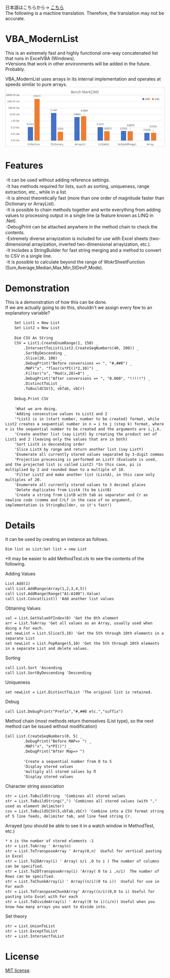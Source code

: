 日本語はこちらから→ [こちら](/README_Japanese.md)  
The following is a machine translation. Therefore, the translation may not be accurate.  
# VBA_ModernList
This is an extremely fast and highly functional one-way concatenated list that runs in ExcelVBA (Windows).   
*Versions that work in other environments will be added in the future. Probably.  
  
VBA_ModernList uses arrays in its internal implementation and operates at speeds similar to pure arrays.
 ![](/BenchMark.png?raw=true)   

# Features  
･It can be used without adding reference settings.  
･It has methods required for lists, such as sorting, uniqueness, range extraction, etc., while in a list.  
･It is almost theoretically fast (more than one order of magnitude faster than Dictionary or ArrayList).  
･It is possible to chain methods together and write everything from adding values to processing output in a single line (a feature known as LINQ in .Net).  
･DebugPrint can be attached anywhere in the method chain to check the contents.  
･Extremely diverse arrayization is included for use with Excel sheets (two-dimensional arrayization, inverted two-dimensional arrayization, etc.).  
･It includes a StringBuilder for fast string merging and a method to convert to CSV in a single line.  
･It is possible to calculate beyond the range of WokrSheetFunction (Sum,Average,Median,Max,Min,StDevP,Mode).  
 
 # Demonstration  
 This is a demonstration of how this can be done.   
 If we are actually going to do this, shouldn't we assign every few to an explanatory variable?

```VBA
    Set List1 = New List
    Set List2 = New List
   
    Dim CSV As String
    CSV = List1.CreateEnumRange(1, 150) _
        .IntersectToList(List2.CreateSeqNumbers(40, 200)) _
        .SortByDescending _
        .Slice(20, 100) _
        .DebugPrint("Before conversions => ", "#,##0") _
        .MAP("x", "floor(x*PI()*2,10)") _
        .Filter("x", "Mod(x,20)=0") _
        .DebugPrint("After conversions => ", "0.000", "!!!!!") _
        .DistinctToList _
        .ToBuildCSV(5, vbTab, vbCr)
        
    Debug.Print CSV
   
    'What we are doing.
    'Adding consecutive values to List1 and 2
    '*List1 is in (start number, number to be created) format, while List2 creates a sequential number in n = i to j (step k) format, where n is the sequential number to be created and the arguments are i,j,k.
    'Create another list (say ListX) by creating the product set of List1 and 2 (leaving only the values that are in both)
    'Sort ListX in descending order
    'Slice ListX by range and return another list (say ListY)
    'Enumerate all currently stored values separated by 3-digit commas
    'Projection processing is performed on ListY (Evaluate is used, and the projected list is called ListZ) *In this case, pi is multiplied by 2 and rounded down to a multiple of 10.
    'Filter ListZ and make another list (ListA), in this case only multiples of 20.
    'Enumerate all currently stored values to 3 decimal places
    'Delete duplicates from ListA (to be ListB)
    'Create a string from ListB with tab as separator and Cr as newline code (comma and CrLf in the case of no argument, implementation is StringBuilder, so it's fast!)
```  

 
 
# Details
 
It can be used by creating an instance as follows.
```VBA
Dim list as List:Set list = new List
```  
*It may be easier to add MethodTest.cls to see the contents of the following.

Adding Values
```VBA
List.Add(1)
call List.AddRange(Array(1,2,3,4,5))
call List.AddRange(Range("A1:A100").Value)
call List.Concat(List)) 'Add another list values
```  

Obtaining Values
```VBA
val = List.GetValueOfIndex(0) 'Get the 0th element
arr = List.ToArray 'Get all values as an Array, usually used when doing a For each.
set newList = List.Slice(5,10) 'Get the 5th through 10th elements in a separate List
set newList = List.PopRange(5,10) 'Get the 5th through 10th elements in a separate List and delete values.
```  

Sorting
```VBA
call List.Sort 'Ascending 
call List.SortByDescending 'Descending
```  

Uniqueness
```VBA
set newList = List.DistinctToList 'The original list is retained.
```  

  
Debug
```VBA
call List.DebugPrint("Prefix","#,##0 etc.","suffix")
```  

Method chain
(most methods return themselves (List type), so the next method can be issued without modification)
```VBA
Call List.CreateSeqNumbers(0, 5) _
        .DebugPrint("Before MAP=> ") _
        .MAP("x", "x*PI()") _
        .DebugPrint("After Map=> ")
        
        'Create a sequential number from 0 to 5
        'Display stored values
        'multiply all stored values by Π
        'Display stored values
```  

Character string association
```VBA
str = List.ToBuildString  'Combines all stored values
str = List.ToBuildString(",") 'Combines all stored values (with "," used as element delimiter)
csv = List.ToBuildSCSV(5,vbTab,vbCr) 'Combine into a CSV format string of 5 line feeds, delimiter tab, and line feed string Cr.
```  

Arrayed 
(you should be able to see it in a watch window in MethodTest, etc.)
```VBA
* n is the number of stored elements -1
str = List.ToArray ' Array(n)
str = List.ToTransposeArray ' Array(0,n)  Useful for vertical pasting in Excel
str = List.To2DArray(i) ' Array( n/i ,0 to i ) The number of columns can be specified.
str = List.To2DTransposeArray(i) 'Array( 0 to i ,n/i)  The number of Rows can be specified.
str = List.ToChunkArray(i) ' Array((n/i)(0 to i))  Useful for use in For each
str = List.ToTransposeChunkArray' Array((n/i)(0,0 to i) Useful for pasting into Excel with For each
str = List.ToDivideArray(i) ' Array((0 to i)(i/n)) Useful when you know how many arrays you want to divide into.
```  
Set theory
```VBA
str = List.UnionToList 
str = List.ExceptToList
str = List.IntersectToList 
```  
 
# License
[MIT license](https://en.wikipedia.org/wiki/MIT_License).
